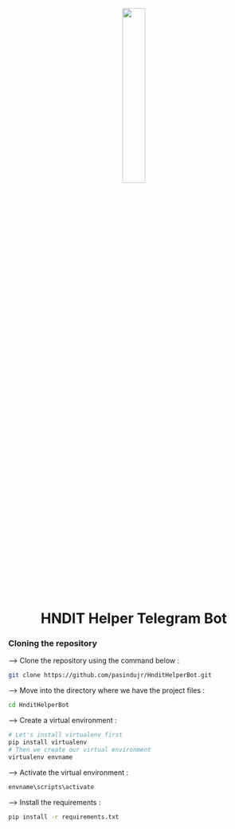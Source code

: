 <div align="center">
<img width="30%" src="https://d2cbg94ubxgsnp.cloudfront.net/Pictures/480x270/9/9/3/512993_shutterstock_715962319converted_920340.png">

# HNDIT Helper Telegram Bot
</div>

### Cloning the repository

--> Clone the repository using the command below :
```bash
git clone https://github.com/pasindujr/HnditHelperBot.git
```

--> Move into the directory where we have the project files : 
```bash
cd HnditHelperBot
```

--> Create a virtual environment :
```bash
# Let's install virtualenv first
pip install virtualenv
# Then we create our virtual environment
virtualenv envname
```

--> Activate the virtual environment :
```bash
envname\scripts\activate
```

--> Install the requirements :
```bash
pip install -r requirements.txt
```
